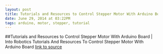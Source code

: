 ```yaml
---
layout: post
title: Tutorials and Resources to Control Stepper Motor With Arduino Board | Into Robotics
date: June 29, 2014 at 03:22PM
tags: arduino, motor, stepper, tutorial
---
```

##Tutorials and Resources to Control Stepper Motor With Arduino Board | Into Robotics
Tutorials And Resources To Control Stepper Motor With Arduino Board
[link to source](http://ift.tt/1k22l4V) 
